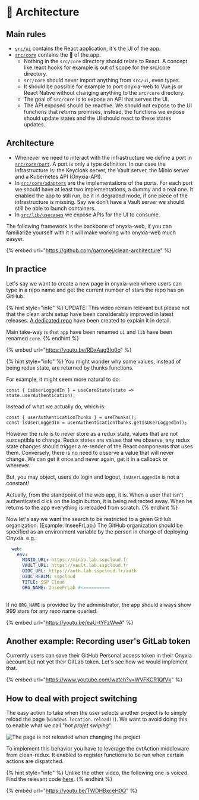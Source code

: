 # 📐 Architecture

## Main rules

* [`src/ui`](https://github.com/InseeFrLab/onyxia/tree/main/web/src/ui) contains the React application, it's the UI of the app.
* [`src/core`](https://github.com/InseeFrLab/onyxia/tree/main/web/src/core) contains the 🧠 of the app.
  * Nothing in the `src/core` directory should relate to React. A concept like react hooks for example is out of scope for the src/core directory.
  * `src/core` should never import anything from `src/ui`, even types.
  * It should be possible for example to port onyxia-web to Vue.js or React Native without changing anything to the `src/core` directory.
  * The goal of `src/core` is to expose an API that serves the UI.
  * The API exposed should be reactive. We should not expose to the UI functions that returns promises, instead, the functions we expose should update states and the UI should react to these states updates.

## Architecture

* Whenever we need to interact with the infrastructure we define a port in [`src/core/port`](https://github.com/InseeFrLab/onyxia/tree/main/web/src/core/ports). A port is only a type definition. In our case the infrastructure is: the Keycloak server, the Vault server, the Minio server and a Kubernetes API (Onyxia-API).
* In [`src/core/adapters`](https://github.com/InseeFrLab/onyxia/tree/main/web/src/core/adapters) are the implementations of the ports. For each port we should have at least two implementations, a dummy and a real one. It enabled the app to still run, be it in degraded mode, if one piece of the infrastructure is missing. Say we don’t have a Vault server we should still be able to launch containers.
* In [`src/lib/usecases`](https://github.com/InseeFrLab/onyxia/tree/main/web/src/core/usecases) we expose APIs for the UI to consume. &#x20;

The following framework is the backbone of onyxia-web, if you can familiarize yourself with it it will make working with onyxia-web much easyer.

{% embed url="https://github.com/garronej/clean-architecture" %}

## In practice

Let's say we want to create a new page in onyxia-web where users can type in a repo name and get the current number of stars the repo has on GitHub.

{% hint style="info" %}
UPDATE: This video remain relevant but please not that the clean archi setup have been considerably improved in latest releases. [A dedicated repo](https://github.com/garronej/clean-architecture) have been created to explain it in detail.

Main take-way is that `app` have been renamed `ui` and `lib` have been renamed `core`.
{% endhint %}

{% embed url="https://youtu.be/RDxAag3Iq0o" %}

{% hint style="info" %}
You might wonder why some values, instead of being redux state, are returned by thunks functions.

For example, it might seem more natural to do:

```tsx
const { isUserLoggedIn } = useCoreState(state => state.userAuthentication);
```

Instead of what we actually do, which is:

```tsx
const { userAuthenticationThunks } = useThunks();
const isUserLoggedIn = userAuthenticationThunks.getIsUserLoggedIn();
```

However the rule is to never store as a redux state, values that are not susceptible to change. Redux states are values that we observe, any redux state changes should trigger a re-render of the React components that uses them. Conversely, there is no need to observe a value that will never change. We can get it once and never again, get it in a callback or wherever.

But, you may object, users do login and logout, `isUserLoggedIn` is not a constant!

Actually, from the standpoint of the web app, it is. When a user that isn't authenticated click on the login button, it is being redirected away. When he returns to the app everything is reloaded from scratch.
{% endhint %}

Now let's say we want the search to be restricted to a given GitHub organization. (Example: InseeFrLab.) The GitHub organization should be specified as an environment variable by the person in charge of deploying Onyxia. e.g.:

```yaml
  web:
    env:
      MINIO_URL: https://minio.lab.sspcloud.fr
      VAULT_URL: https://vault.lab.sspcloud.fr
      OIDC_URL: https://auth.lab.sspcloud.fr/auth
      OIDC_REALM: sspcloud
      TITLE: SSP Cloud
      ORG_NAME: InseeFrLab #<==========
      
```

If no `ORG_NAME` is provided by the administrator, the app should always show 999 stars for any repo name queried.

{% embed url="https://youtu.be/eaU-tYFzWwA" %}

## Another example: Recording user's GitLab token

Currently users can save their GitHub Personal access token in their Onyxia account but not yet their GitLab token. Let's see how we would implement that.

{% embed url="https://www.youtube.com/watch?v=WVFKCR1QfVk" %}

## How to deal with project switching

The easy action to take when the user selects another project is to simply reload the page (`windows.location.reload()`). We want to avoid doing this to enable what we call "_hot projet swiping_":

![The page is not reloaded when changing the project](https://user-images.githubusercontent.com/6702424/147413744-480235af-53cc-4b4d-a69a-7e9e73a79407.gif)

To implement this behavior you have to leverage the evtAction middleware from clean-redux. It enabled to register functions to be run when certain actions are dispatched.

{% hint style="info" %}
Unlike the other video, the following one is voiced. Find the relevant code [here](https://github.com/InseeFrLab/onyxia-web/blob/61b4d660faebefacc9e963c506b707c04d57521f/src/core/usecases/runningService.ts#L316-L332).
{% endhint %}

{% embed url="https://youtu.be/TWDHBxceH0Q" %}
